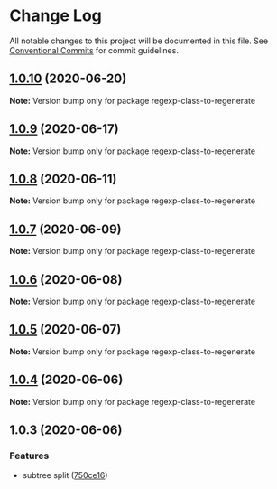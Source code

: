 # Change Log

All notable changes to this project will be documented in this file.
See [Conventional Commits](https://conventionalcommits.org) for commit guidelines.

## [1.0.10](https://github.com/bluelovers/ws-regexp/compare/regexp-class-to-regenerate@1.0.9...regexp-class-to-regenerate@1.0.10) (2020-06-20)

**Note:** Version bump only for package regexp-class-to-regenerate





## [1.0.9](https://github.com/bluelovers/ws-regexp/compare/regexp-class-to-regenerate@1.0.8...regexp-class-to-regenerate@1.0.9) (2020-06-17)

**Note:** Version bump only for package regexp-class-to-regenerate





## [1.0.8](https://github.com/bluelovers/ws-regexp/compare/regexp-class-to-regenerate@1.0.7...regexp-class-to-regenerate@1.0.8) (2020-06-11)

**Note:** Version bump only for package regexp-class-to-regenerate





## [1.0.7](https://github.com/bluelovers/ws-regexp/compare/regexp-class-to-regenerate@1.0.6...regexp-class-to-regenerate@1.0.7) (2020-06-09)

**Note:** Version bump only for package regexp-class-to-regenerate





## [1.0.6](https://github.com/bluelovers/ws-regexp/compare/regexp-class-to-regenerate@1.0.5...regexp-class-to-regenerate@1.0.6) (2020-06-08)

**Note:** Version bump only for package regexp-class-to-regenerate





## [1.0.5](https://github.com/bluelovers/ws-regexp/compare/regexp-class-to-regenerate@1.0.4...regexp-class-to-regenerate@1.0.5) (2020-06-07)

**Note:** Version bump only for package regexp-class-to-regenerate





## [1.0.4](https://github.com/bluelovers/ws-regexp/compare/regexp-class-to-regenerate@1.0.3...regexp-class-to-regenerate@1.0.4) (2020-06-06)

**Note:** Version bump only for package regexp-class-to-regenerate





## 1.0.3 (2020-06-06)


### Features

* subtree split ([750ce16](https://github.com/bluelovers/ws-regexp/commit/750ce163a8c82f56223e23b9e6a429b3dd15cf53))
